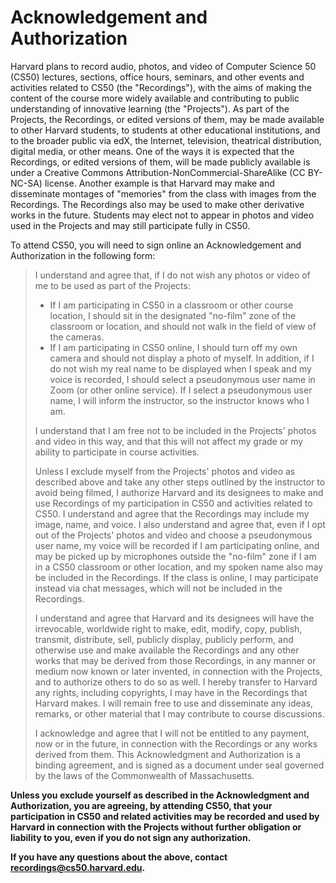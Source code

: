 # Acknowledgement and Authorization

Harvard plans to record audio, photos, and video of Computer Science 50 (CS50) lectures, sections, office hours, seminars, and other events and activities related to CS50 (the "Recordings"), with the aims of making the content of the course more widely available and contributing to public understanding of innovative learning (the "Projects"). As part of the Projects, the Recordings, or edited versions of them, may be made available to other Harvard students, to students at other educational institutions, and to the broader public via edX, the Internet, television, theatrical distribution, digital media, or other means. One of the ways it is expected that the Recordings, or edited versions of them, will be made publicly available is under a Creative Commons Attribution-NonCommercial-ShareAlike (CC BY-NC-SA) license. Another example is that Harvard may make and disseminate montages of "memories" from the class with images from the Recordings. The Recordings also may be used to make other derivative works in the future. Students may elect not to appear in photos and video used in the Projects and may still participate fully in CS50.

To attend CS50, you will need to sign online an Acknowledgement and Authorization in the following form:

> I understand and agree that, if I do not wish any photos or video of me to be used as part of the Projects: 
> * If I am participating in CS50 in a classroom or other course location, I should sit in the designated "no-film" zone of the classroom or location, and should not walk in the field of view of the cameras. 
> * If I am participating in CS50 online, I should turn off my own camera and should not display a photo of myself. In addition, if I do not wish my real name to be displayed when I speak and my voice is recorded, I should select a pseudonymous user name in Zoom (or other online service). If I select a pseudonymous user name, I will inform the instructor, so the instructor knows who I am. 
>
> I understand that I am free not to be included in the Projects' photos and video in this way, and that this will not affect my grade or my ability to participate in course activities.
>
> Unless I exclude myself from the Projects' photos and video as described above and take any other steps outlined by the instructor to avoid being filmed, I authorize Harvard and its designees to make and use Recordings of my participation in CS50 and activities related to CS50. I understand and agree that the Recordings may include my image, name, and voice. I also understand and agree that, even if I opt out of the Projects' photos and video and choose a pseudonymous user name, my voice will be recorded if I am participating online, and may be picked up by microphones outside the "no-film" zone if I am in a CS50 classroom or other location, and my spoken name also may be included in the Recordings. If the class is online, I may participate instead via chat messages, which will not be included in the Recordings.
>
> I understand and agree that Harvard and its designees will have the irrevocable, worldwide right to make, edit, modify, copy, publish, transmit, distribute, sell, publicly display, publicly perform, and otherwise use and make available the Recordings and any other works that may be derived from those Recordings, in any manner or medium now known or later invented, in connection with the Projects, and to authorize others to do so as well. I hereby transfer to Harvard any rights, including copyrights, I may have in the Recordings that Harvard makes. I will remain free to use and disseminate any ideas, remarks, or other material that I may contribute to course discussions.
> 
> I acknowledge and agree that I will not be entitled to any payment, now or in the future, in connection with the Recordings or any works derived from them. This Acknowledgment and Authorization is a binding agreement, and is signed as a document under seal governed by the laws of the Commonwealth of Massachusetts.

**Unless you exclude yourself as described in the Acknowledgment and Authorization, you are agreeing, by attending CS50, that your participation in CS50 and related activities may be recorded and used by Harvard in connection with the Projects without further obligation or liability to you, even if you do not sign any authorization.**

**If you have any questions about the above, contact <recordings@cs50.harvard.edu>.**
